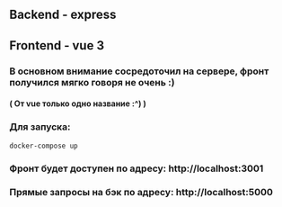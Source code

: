 ## Backend - express

## Frontend - vue 3

### В основном внимание сосредоточил на сервере, фронт получился мягко говоря не очень :)

#### ( От vue только одно название :^) )

### Для запуска:

```
docker-compose up
```

### Фронт будет доступен по адресу: http://localhost:3001

### Прямые запросы на бэк по адресу: http://localhost:5000
